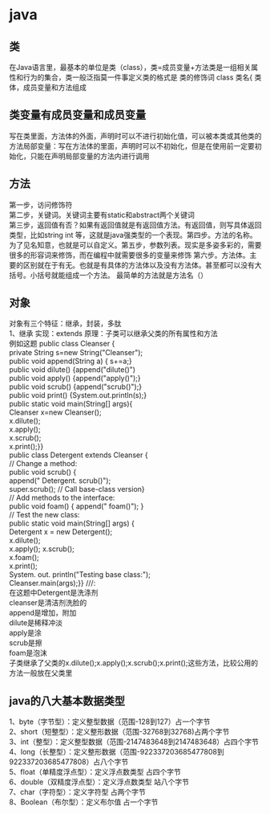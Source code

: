 # java

## 类  

在Java语言里，最基本的单位是类（class），类=成员变量+方法类是一组相关属性和行为的集合，类一般泛指莫一件事定义类的格式是  类的修饰词 class 类名{ 类体，成员变量和方法组成

## 类变量有成员变量和成员变量

写在类里面，方法体的外面，声明时可以不进行初始化值，可以被本类或其他类的方法局部变量：写在方法体的里面，声明时可以不初始化，但是在使用前一定要初始化，只能在声明局部变量的方法内进行调用

## 方法

第一步，访问修饰符  
第二步，关键词。关键词主要有static和abstract两个关键词  
第三步，返回值有否？如果有返回值就是有返回值方法。有返回值，则写具体返回类型，比如string int 等，这就是java强类型的一个表现。第四步。方法的名称。为了见名知意，也就是可以自定义。第五步，参数列表。现实是多姿多彩的，需要很多的形容词来修饰，而在编程中就需要很多的变量来修饰 第六步。方法体。主要的区别就在于有无。也就是有具体的方法体以及没有方法体。甚至都可以没有大括号。小括号就能组成一个方法。 最简单的方法就是方法名（）

## 对象

对象有三个特征：继承，封装，多肽  
1、继承   实现：extends 原理：子类可以继承父类的所有属性和方法   
例如这题
 public class Cleanser {   
     private String s=new String("Cleanser");  
     public void append(String a) { s+=a;}  
     public void dilute() {append("dilute()")  
     public void apply() {append("apply()");}  
     public void scrub() {append("scrub()");}  
     public void print() {System.out.println(s);}  
     public static void main(String[] args){  
         Cleanser x=new Cleanser();  
         x.dilute();  
         x.apply();  
         x.scrub();  
         x.print();}}  
         public class Detergent extends Cleanser {  
             // Change a method:  
             public void scrub() {  
                 append(" Detergent. scrub()");  
                 super.scrub(); // Call base-class version}  
                 // Add methods to the interface:  
                 public void foam() { append(" foam()"); }  
                 // Test the new class:  
                 public static void main(String[] args) {  
                     Detergent x = new Detergent();  
                     x.dilute();  
                     x.apply(); 
                      x.scrub();  
                      x.foam();  
                      x.print();  
                      System. out. println("Testing base class:");  
                      Cleanser.main(args);}} ///:  
在这题中Detergent是洗涤剂  
cleanser是清洁剂洗脸的  
append是增加，附加  
 dilute是稀释冲淡  
 apply是涂  
 scrub是擦  
 foam是泡沫  
 子类继承了父类的x.dilute();x.apply();x.scrub();x.print();这些方法，比较公用的方法一般放在父类里

## java的八大基本数据类型

1、byte（字节型）：定义整型数据（范围-128到127）占一个字节  
2、short（短整型）：定义整形数据（范围-32768到32768)占两个字节  
3、int（整型）：定义整型数据（范围-2147483648到2147483648）占四个字节  
4、long（长整型）：定义整形数据（范围-922337203685477808到922337203685477808）占八个字节  
5、float（单精度浮点型）：定义浮点数类型 占四个字节  
6、double（双精度浮点型）：定义浮点数类型 站八个字节  
7、char（字符型）：定义字符型 占两个字节  
8、Boolean（布尔型）：定义布尔值 占一个字节
